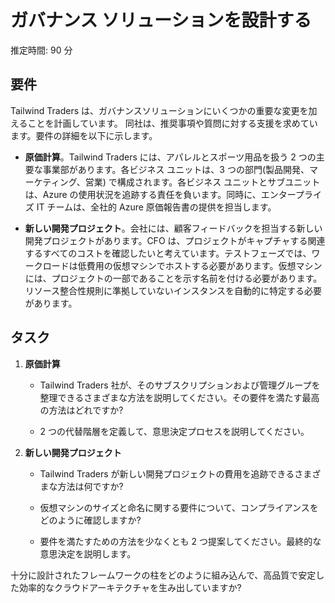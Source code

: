 ﻿---
casestudy:
    title: 'ガバナンス ソリューションの設計'
    module: 'ガバナンス ソリューション'
---

# ガバナンス ソリューションを設計する

推定時間: 90 分

## 要件

Tailwind Traders は、ガバナンスソリューションにいくつかの重要な変更を加えることを計画しています。
同社は、推奨事項や質問に対する支援を求めています。要件の詳細を以下に示します。

* **原価計算**。Tailwind Traders には、アパレルとスポーツ用品を扱う 2 つの主要な事業部があります。各ビジネス ユニットは、3 つの部門(製品開発、マーケティング、営業) で構成されます。各ビジネス ユニットとサブユニットは、Azure の使用状況を追跡する責任を負います。同時に、エンタープライズ IT チームは、全社的  Azure 原価報告書の提供を担当します。

* **新しい開発プロジェクト**。会社には、顧客フィードバックを担当する新しい開発プロジェクトがあります。CFO は、プロジェクトがキャプチャする関連するすべてのコストを確認したいと考えています。テストフェーズでは、ワークロードは低費用の仮想マシンでホストする必要があります。仮想マシンには、プロジェクトの一部であることを示す名前を付ける必要があります。リソース整合性規則に準拠していないインスタンスを自動的に特定する必要があります。

## タスク

1. **原価計算** 

    * Tailwind Traders 社が、そのサブスクリプションおよび管理グループを整理できるさまざまな方法を説明してください。その要件を満たす最高の方法はどれですか? 

    * 2 つの代替階層を定義して、意思決定プロセスを説明してください。

2. **新しい開発プロジェクト** 

    * Tailwind Traders が新しい開発プロジェクトの費用を追跡できるさまざまな方法は何ですか?

    * 仮想マシンのサイズと命名に関する要件について、コンプライアンスをどのように確認しますか? 

    * 要件を満たすための方法を少なくとも 2 つ提案してください。最終的な意思決定を説明します。 

十分に設計されたフレームワークの柱をどのように組み込んで、高品質で安定した効率的なクラウドアーキテクチャを生み出していますか?

